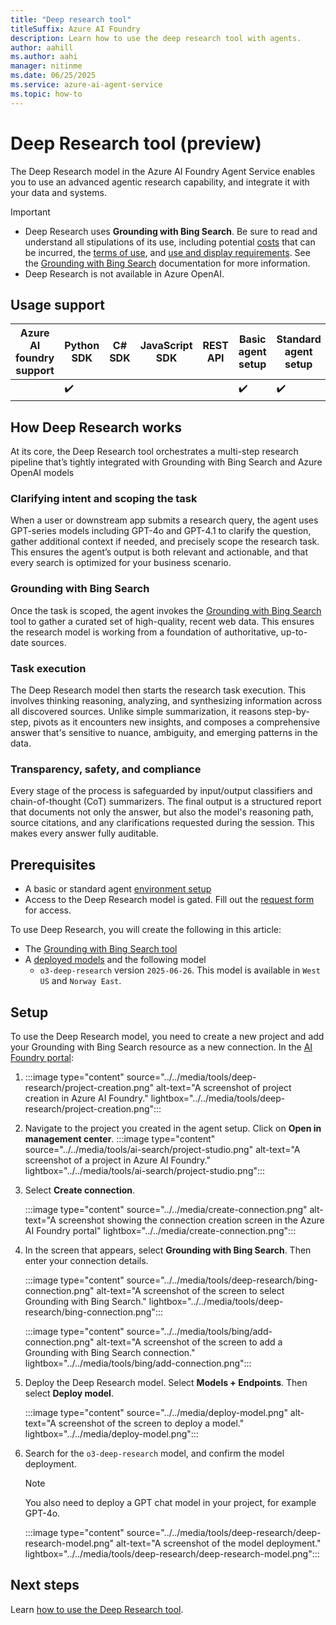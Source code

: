 ```yaml
---
title: "Deep research tool"
titleSuffix: Azure AI Foundry
description: Learn how to use the deep research tool with agents.
author: aahill
ms.author: aahi
manager: nitinme
ms.date: 06/25/2025
ms.service: azure-ai-agent-service
ms.topic: how-to
---
```


# Deep Research tool (preview)

The Deep Research model in the Azure AI Foundry Agent Service enables you to use an advanced agentic research capability, and integrate it with your data and systems.

> [!IMPORTANT]
> * Deep Research uses **Grounding with Bing Search**. Be sure to read and understand all stipulations of its use, including potential [costs](https://www.microsoft.com/bing/apis/grounding-pricing) that can be incurred, the [terms of use](https://www.microsoft.com/bing/apis/grounding-legal), and [use and display requirements](./bing-grounding.md#how-to-display-grounding-with-bing-search-results). See the [Grounding with Bing Search](./bing-grounding.md) documentation for more information.
> * Deep Research is not available in Azure OpenAI. 

## Usage support

|Azure AI foundry support  | Python SDK |	C# SDK | JavaScript SDK | REST API |Basic agent setup | Standard agent setup |
|---------|---------|---------|---------|---------|---------|---------|
|  | ✔️ |  |  |  | ✔️  | ✔️ |

## How Deep Research works

At its core, the Deep Research tool orchestrates a multi-step research pipeline that’s tightly integrated with Grounding with Bing Search and Azure OpenAI models

### Clarifying intent and scoping the task

When a user or downstream app submits a research query, the agent uses GPT-series models including GPT-4o and GPT-4.1 to clarify the question, gather additional context if needed, and precisely scope the research task. This ensures the agent’s output is both relevant and actionable, and that every search is optimized for your business scenario.

### Grounding with Bing Search

Once the task is scoped, the agent invokes the [Grounding with Bing Search](./bing-grounding.md) tool to gather a curated set of high-quality, recent web data. This ensures the research model is working from a foundation of authoritative, up-to-date sources. 

### Task execution

The Deep Research model then starts the research task execution. This involves thinking reasoning, analyzing, and synthesizing information across all discovered sources. Unlike simple summarization, it reasons step-by-step, pivots as it encounters new insights, and composes a comprehensive answer that's sensitive to nuance, ambiguity, and emerging patterns in the data. 

### Transparency, safety, and compliance

Every stage of the process is safeguarded by input/output classifiers and chain-of-thought (CoT) summarizers. The final output is a structured report that documents not only the answer, but also the model's reasoning path, source citations, and any clarifications requested during the session. This makes every answer fully auditable.

## Prerequisites
- A basic or standard agent [environment setup](../../environment-setup.md)
- Access to the Deep Research model is gated. Fill out the [request form](https://aka.ms/OAI/deepresearchaccess) for access. 
 
To use Deep Research, you will create the following in this article:

- The [Grounding with Bing Search tool](./bing-grounding.md)
- A [deployed models](../../../model-inference/how-to/create-model-deployments.md) and the following model
    - `o3-deep-research` version `2025-06-26`. This model is available in `West US` and `Norway East`.

## Setup 

To use the Deep Research model, you need to create a new project and add your Grounding with Bing Search resource as a new connection. In the [AI Foundry portal](https://ai.azure.com/?cid=learnDocs):

1. :::image type="content" source="../../media/tools/deep-research/project-creation.png" alt-text="A screenshot of  project creation in Azure AI Foundry." lightbox="../../media/tools/deep-research/project-creation.png":::

1. Navigate to the project you created in the agent setup. Click on **Open in management center**.
    :::image type="content" source="../../media/tools/ai-search/project-studio.png" alt-text="A screenshot of a project in Azure AI Foundry." lightbox="../../media/tools/ai-search/project-studio.png":::

1. Select **Create connection**.

    :::image type="content" source="../../media/create-connection.png" alt-text="A screenshot showing the connection creation screen in the Azure AI Foundry portal" lightbox="../../media/create-connection.png":::

1. In the screen that appears, select **Grounding with Bing Search**. Then enter your connection details.

    :::image type="content" source="../../media/tools/deep-research/bing-connection.png" alt-text="A screenshot of the screen to select Grounding with Bing Search." lightbox="../../media/tools/deep-research/bing-connection.png":::

    :::image type="content" source="../../media/tools/bing/add-connection.png" alt-text="A screenshot of the screen to add a Grounding with Bing Search connection." lightbox="../../media/tools/bing/add-connection.png":::

1. Deploy the Deep Research model. Select **Models + Endpoints**. Then select **Deploy model**. 

    :::image type="content" source="../../media/deploy-model.png" alt-text="A screenshot of the screen to deploy a model." lightbox="../../media/deploy-model.png":::

1. Search for the `o3-deep-research` model, and confirm the model deployment.

    > [!NOTE]
    > You also need to deploy a GPT chat model in your project, for example GPT-4o.

    :::image type="content" source="../../media/tools/deep-research/deep-research-model.png" alt-text="A screenshot of the model deployment." lightbox="../../media/tools/deep-research/deep-research-model.png":::

## Next steps

Learn [how to use the Deep Research tool](./deep-research-samples.md). 